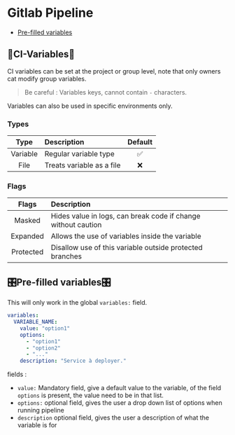 # Gitlab Pipeline

- [Pre-filled variables](#Pre-filled%20variables)

## 🔡CI-Variables🔢

CI variables can be set at the project or group level, note that only owners cat modify group variables.

> Be careful : Variables keys, cannot contain `-` characters.

Variables can also be used in specific environments only.


### Types

|   Type   | Description               | Default |
|:--------:|:------------------------- |:-------:|
| Variable | Regular variable type     |   ✅    |
|   File   | Treats variable as a file |   ❌    |

### Flags


|   Flags   | Description                                                   |
|:---------:|:------------------------------------------------------------- |
|  Masked   | Hides value in logs, can break code if change without caution |
| Expanded  | Allows the use of variables inside the variable               |
| Protected | Disallow use of this variable outside protected branches      |


## 🎛Pre-filled variables🎛

This will only work in the global `variables:` field.

```yaml
variables:
  VARIABLE_NAME:
    value: "option1"
    options:
      - "option1"
      - "option2"
      - "..."
    description: "Service à deployer."
```

fields : 
- `value:` Mandatory field, give a default value to the variable, of the field `options` is present, the value need to be in that list.
- `options:` optional field, gives the user a drop down list of options when running pipeline
- `description` optional field, gives the user a description of what the variable is for